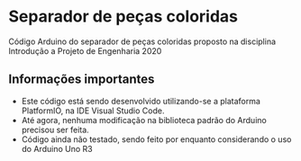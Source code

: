 # Separador de peças coloridas
Código Arduino do separador de peças coloridas proposto na disciplina Introdução a Projeto de Engenharia 2020

## Informações importantes
* Este código está sendo desenvolvido utilizando-se a plataforma PlatformIO, na IDE Visual Studio Code.
* Até agora, nenhuma modificação na biblioteca padrão do Arduino precisou ser feita.
* Código ainda não testado, sendo feito por enquanto considerando o uso do Arduino Uno R3